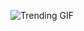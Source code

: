 ![Trending GIF](https://media4.giphy.com/media/fryY00CO4xCz4uJuDQ/giphy.gif?cid=8bb21772djaq2w0d07owqfxecqg2oqasamuumoh1jpfy73z2&ep=v1_gifs_search&rid=giphy.gif&ct=g)
